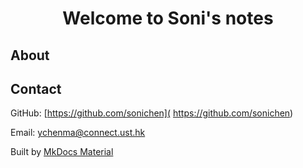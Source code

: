 <h1 align="center"> Welcome to Soni's notes </h1>

## About



## Contact

GitHub: [https://github.com/sonichen]( https://github.com/sonichen)

Email:  ychenma@connect.ust.hk

Built by [MkDocs Material](https://squidfunk.github.io/mkdocs-material/) 



